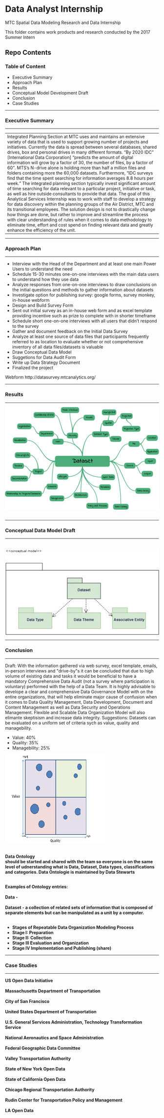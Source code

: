 # Data Analyst Internship
 MTC Spatial Data Modeling Research and Data Internship  

This folder contains work products and research conducted by the 2017 Summer Intern  

## Repo Contents   

### Table of Content
 <ul>
 <li>Executive Summary</li>
 <li>Approach Plan</li>
 <li>Results</li>
 <li>Conceptual Model Development Draft</li>
 <li>Conclusion</li>
 <li>Case Studies</li>
</ul>

**************
### Executive Summary
**************
<table>
<tr><td>Integrated Planning Section at MTC uses and maintains an extensive variety of data that is used to support growing number of projects and initiatives. Currently the data is spread between several databases, shared drives, box and personal drives in many different formats.  “By 2020 IDC” [International Data Corporation] “predicts the amount of digital information will grow by a factor of 30, the number of files, by a factor of 60”. MTS’s N-drive alone is holding more than half a million files and folders containing more the 60,000 datasets. Furthermore, “IDC surveys find that the time spent searching for information averages 8.8 hours per week.” The integrated planning section typically invest significant amount of time searching for data relevant to a particular project, initiative or task, as well as hire outside consultants to provide that data. The goal of this Analytical Services Internship was to work with staff to develop a strategy for data discovery within the planning groups of the Air District, MTC and its transitional employees. The solution design is not to drastically change how things are done, but rather to improve and streamline the process with clear understanding of rules when it comes to data methodology to eliminate time, effort and cost spend on finding relevant data and greatly enhance the efficiency of the unit.</td></tr></table>

***********
### Approach Plan
***********
<ul>
<li>Interview with the Head of the Department and at least one main Power Users to understand the need</li> 
<li>Schedule 15-30 minutes one-on-one interviews with the main data users to understand how they use data</li> 
<li>Analyze responses from one-on-one interviews to draw conclusions on the initial questions and methods to gather information about datasets</li> 
<li>Investigate option for publishing survey: google forms, survey monkey, in-house webform</li>
<li>Design and Build Survey Form</li>
<li>Sent out initial survey as an in-house web form and as excel template providing incentive such as prize to complete with in shorter timeframe</li>
<li>Schedule short one-on-one interviews with all users that didn’t respond to the survey</li> 
<li>Gather and document feedback on the Initial Data Survey</li> 
<li>Analyze at least one source of data files that participants frequently referred to as location to evaluate whether or not comprehensive inventory of all data files/datasets is valuable</li>
<li>Draw Conceptual Data Model </li>
<li>Suggetions for Data Audit Form</li>
<li>Write up Data Strategy Document</li>
<li>Finalized the project</li>
</ul>



<p> Webform http://datasurvey.mtcanalytics.org/</p>


***********
### Results
***********
<img src="Dataset Mind Map.png"></img><br></br>


***********
### Conceptual Data Model Draft
***********
  
 <img src="HighLevelConceptualModel.jpg"></img>

***********
### Conclusion
***********
Draft: With the information gathered via web survey, excel template, emails, in-person interviews and "drive-by"s it can be concluded that due to high volume of existing data and tasks it would be beneficial to have a mandatory Comprehensive Data Audit (not a survey where participation is voluntary) performed with the help of a Data Team. It is highly advisable to develope a clear and comprehensive Data Governance Model with on the entire organizations, that will help eliminate major cause of confusion when it comes to Data Quality Management, Data Development, Document and Content Management as well as Data Security and Operations Management. Flexible and Scalable Data Organization Model will also elimante skeptisism and increase data integrity.
Suggestions:
Datasets can be evaluated on a uniform set of criteria sych as value, quality and managebility. 
 <ul>
 <li> Value: 40%</li>
 <li>Quality: 35%</li>
 <li>Managebility: 25%</li>
 </ul>
 
 <img src="DatasetAppraisalMetrics.png"></img> <br></br>
 
<b>Data Ontology</br> should be started and shared with the team so everyone is on the same level of udnerstanding what is Data, Dataset, Data types, classifications and categories. Data Ontologie is maintained by Data Stewarts<br></br>

 Examples of Ontology entries:<br></br>
  <b>Data</b> - <br></br>
  <b>Dataset</b> - a collection of related sets of information that is composed of separate elements but can be manipulated as a unit by a computer.<br></br>

 <ul>
 <li>Stages of Repeatable Data Organization Modeling Process</li>
 <li>Stage I: Preparation</li>
 <li>Stage II: Collection</li>
 <li>Stage III Evaluation and Organization</li>
 <li>Stage IV Implementation and Publishing (share)</li>
 </ul>
 

***********
### Case Studies
***********

US Open Data Initiative<br></br>
Massachusetts Department of Transportation<br></br>
City of San Francisco<br></br>
United States Department of Transportation<br></br>
U.S. General Services Administration, Technology Transformation Service<br></br>
National Aeronautics and Space Administration<br></br>
Federal Geographic Data Committee<br></br>
Valley Transportation Authority<br></br>
State of New York Open Data<br></br>
State of California Open Data<br></br>
Chicago Regional Transportation Authority<br></br>
Rudin Center for Transportation Policy and Management<br></br>
LA Open Data<br></br>
